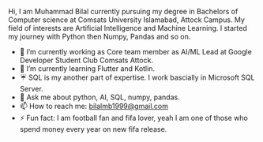 
Hi, I am Muhammad Bilal currently pursuing my degree in Bachelors of Computer science at Comsats University Islamabad, Attock Campus. My field of interests are Artificial Intelligence and Machine Learning.
I started my journey with Python then Numpy, Pandas and so on. 

- 🔭 I’m currently working as Core team member as AI/ML Lead at Google Developer Student Club Comsats Attock.
- 🌱 I’m currently learning Flutter and Kotlin. 
- ☔ SQL is my another part of expertise. I work bascially in Microsoft SQL Server. 
- 💬 Ask me about python, AI, SQL, numpy, pandas. 
- 📫 How to reach me: bilalmb1999@gmail.com
- ⚡ Fun fact: I am football fan and fifa lover, yeah I am one of those who spend money every year on new fifa release. 

